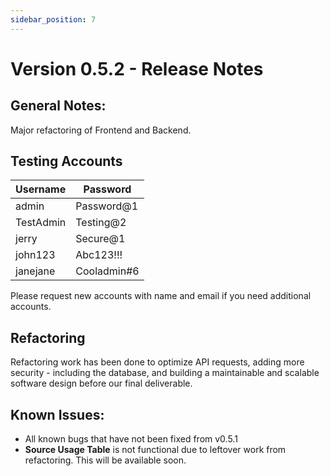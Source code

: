 ```yaml
---
sidebar_position: 7
---
```


# Version 0.5.2 - Release Notes

## General Notes:

Major refactoring of Frontend and Backend.

## Testing Accounts

| Username   | Password       |
|------------|----------------|
| admin      | Password@1     |
| TestAdmin  | Testing@2      |
| jerry      | Secure@1       |
| john123    | Abc123!!!      |
| janejane   | Cooladmin#6    |

Please request new accounts with name and email if you need additional accounts.


## Refactoring

Refactoring work has been done to optimize API requests, adding more security - including the database, and building a maintainable and scalable software design before our final deliverable.

## Known Issues:

- All known bugs that have not been fixed from v0.5.1
- **Source Usage Table** is not functional due to leftover work from refactoring. This will be available soon.